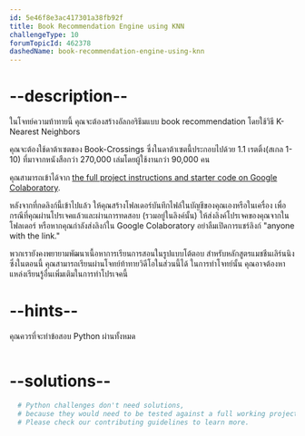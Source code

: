 ```yaml
---
id: 5e46f8e3ac417301a38fb92f
title: Book Recommendation Engine using KNN
challengeType: 10
forumTopicId: 462378
dashedName: book-recommendation-engine-using-knn
---
```


# --description--

ในโจทย์ความท้าทายนี้ คุณจะต้องสร้างอัลกอริธึมแบบ book recommendation โดยใช้วิธี K-Nearest Neighbors

คุณจะต้องใช้ดาต้าเซตของ Book-Crossings ซึ่งในดาต้าเซตนี้ประกอบไปด้วย 1.1 เรตติ้ง(สเกล 1-10) ที่มาจากหนังสือกว่า 270,000 เล่มโดยผู้ใช้งานกว่า 90,000 คน

คุณสามารถเข้าได้จาก [the full project instructions and starter code on Google Colaboratory](https://colab.research.google.com/github/freeCodeCamp/boilerplate-book-recommendation-engine/blob/master/fcc_book_recommendation_knn.ipynb).

หลังจากที่กดลิงก์นี้เข้าไปแล้ว ให้คุณสร้างโฟลเดอร์บันทึกไฟล์ในบัญชีของคุณเองหรือในเครื่อง เพื่อกรณีที่คุณผ่านโปรเจคแล้วและผ่านการทดสอบ (รวมอยู่ในลิงค์นั้น) ให้ส่งลิงค์โปรเจคของคุณจากในโฟลเดอร์ หรือหากคุณกำลังส่งลิงก์ใน Google Colaboratory อย่าลืมเปิดการแชร์ลิงก์ "anyone with the link."

พวกเรายังคงพยายามพัฒนาเนื้อหาการเรียนการสอนในรูปแบบโต้ตอบ สำหรับหลักสูตรแมชชีนเลิร์นนิง ซึ่งในตอนนี้ คุณสามารถเรียนผ่านโจทย์ท้าทายวิดีโอในส่วนนี้ได้ ในการทำโจทย์นั้น คุณอาจต้องหาแหล่งเรียนรู้อื่นเพิ่มเติมในการทำโปรเจคนี้

# --hints--

คุณควรที่จะทำข้อสอบ Python ผ่านทั้งหมด

```js

```

# --solutions--

```py
  # Python challenges don't need solutions,
  # because they would need to be tested against a full working project.
  # Please check our contributing guidelines to learn more.
```
